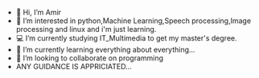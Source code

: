 - 👋 Hi, I’m Amir
- 👀 I’m interested in python,Machine Learning,Speech processing,Image processing and linux and i'm just learning.
- 💻 I’m currently studying IT_Multimedia to get my master's degree.
- 🌱 I’m currently learning everything about everything...
- 💞️ I’m looking to collaborate on programming
- ANY GUIDANCE IS APPRICIATED...
